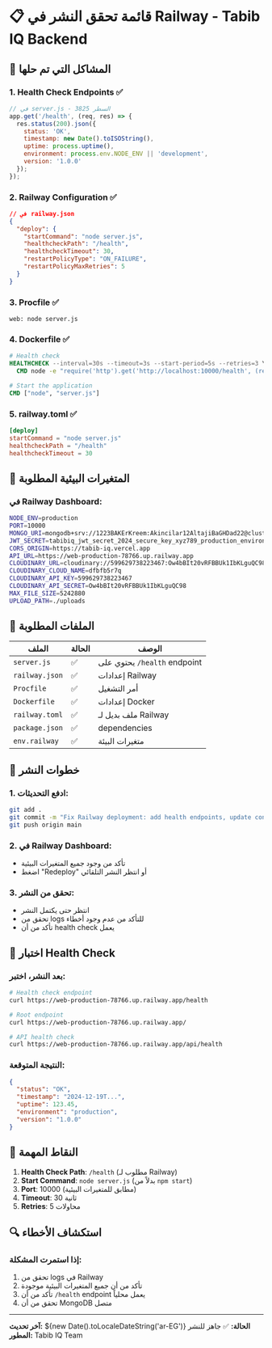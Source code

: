 # 📋 قائمة تحقق النشر في Railway - Tabib IQ Backend

## 🚨 المشاكل التي تم حلها

### 1. **Health Check Endpoints** ✅
```javascript
// في server.js - السطر 3825
app.get('/health', (req, res) => {
  res.status(200).json({
    status: 'OK',
    timestamp: new Date().toISOString(),
    uptime: process.uptime(),
    environment: process.env.NODE_ENV || 'development',
    version: '1.0.0'
  });
});
```

### 2. **Railway Configuration** ✅
```json
// في railway.json
{
  "deploy": {
    "startCommand": "node server.js",
    "healthcheckPath": "/health",
    "healthcheckTimeout": 30,
    "restartPolicyType": "ON_FAILURE",
    "restartPolicyMaxRetries": 5
  }
}
```

### 3. **Procfile** ✅
```
web: node server.js
```

### 4. **Dockerfile** ✅
```dockerfile
# Health check
HEALTHCHECK --interval=30s --timeout=3s --start-period=5s --retries=3 \
  CMD node -e "require('http').get('http://localhost:10000/health', (res) => { process.exit(res.statusCode === 200 ? 0 : 1) })"

# Start the application
CMD ["node", "server.js"]
```

### 5. **railway.toml** ✅
```toml
[deploy]
startCommand = "node server.js"
healthcheckPath = "/health"
healthcheckTimeout = 30
```

## 🔧 المتغيرات البيئية المطلوبة

### **في Railway Dashboard:**
```bash
NODE_ENV=production
PORT=10000
MONGO_URI=mongodb+srv://1223BAKErKreem:Akincilar12AltajiBaGHDad22@cluster0.d2mdyuw.mongodb.net/tabibiq?retryWrites=true&w=majority
JWT_SECRET=tabibiq_jwt_secret_2024_secure_key_xyz789_production_environment
CORS_ORIGIN=https://tabib-iq.vercel.app
API_URL=https://web-production-78766.up.railway.app
CLOUDINARY_URL=cloudinary://599629738223467:Ow4bBIt20vRFBBUk1IbKLguQC98@dfbfb5r7q
CLOUDINARY_CLOUD_NAME=dfbfb5r7q
CLOUDINARY_API_KEY=599629738223467
CLOUDINARY_API_SECRET=Ow4bBIt20vRFBBUk1IbKLguQC98
MAX_FILE_SIZE=5242880
UPLOAD_PATH=./uploads
```

## 📁 الملفات المطلوبة

| الملف | الحالة | الوصف |
|-------|---------|--------|
| `server.js` | ✅ | يحتوي على `/health` endpoint |
| `railway.json` | ✅ | إعدادات Railway |
| `Procfile` | ✅ | أمر التشغيل |
| `Dockerfile` | ✅ | إعدادات Docker |
| `railway.toml` | ✅ | ملف بديل لـ Railway |
| `package.json` | ✅ | dependencies |
| `env.railway` | ✅ | متغيرات البيئة |

## 🚀 خطوات النشر

### 1. **ادفع التحديثات:**
```bash
git add .
git commit -m "Fix Railway deployment: add health endpoints, update configs"
git push origin main
```

### 2. **في Railway Dashboard:**
- تأكد من وجود جميع المتغيرات البيئية
- اضغط "Redeploy" أو انتظر النشر التلقائي

### 3. **تحقق من النشر:**
- انتظر حتى يكتمل النشر
- تحقق من logs للتأكد من عدم وجود أخطاء
- تأكد من أن health check يعمل

## 🧪 اختبار Health Check

### **بعد النشر، اختبر:**
```bash
# Health check endpoint
curl https://web-production-78766.up.railway.app/health

# Root endpoint
curl https://web-production-78766.up.railway.app/

# API health check
curl https://web-production-78766.up.railway.app/api/health
```

### **النتيجة المتوقعة:**
```json
{
  "status": "OK",
  "timestamp": "2024-12-19T...",
  "uptime": 123.45,
  "environment": "production",
  "version": "1.0.0"
}
```

## 🎯 النقاط المهمة

1. **Health Check Path**: `/health` (مطلوب لـ Railway)
2. **Start Command**: `node server.js` (بدلاً من `npm start`)
3. **Port**: 10000 (مطابق للمتغيرات البيئية)
4. **Timeout**: 30 ثانية
5. **Retries**: 5 محاولات

## 🔍 استكشاف الأخطاء

### **إذا استمرت المشكلة:**
1. تحقق من logs في Railway
2. تأكد من أن جميع المتغيرات البيئية موجودة
3. تأكد من أن `/health` endpoint يعمل محلياً
4. تحقق من أن MongoDB متصل

---

**آخر تحديث:** ${new Date().toLocaleDateString('ar-EG')}
**الحالة:** ✅ جاهز للنشر
**المطور:** Tabib IQ Team

